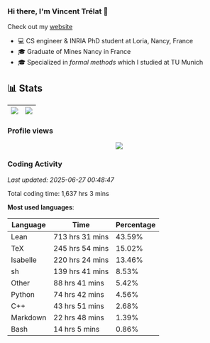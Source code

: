 ### Hi there, I'm Vincent Trélat 👋

Check out my [website](https://vtrelat.github.io)

-   💻 CS engineer & INRIA PhD student at Loria, Nancy, France
-   🎓 Graduate of Mines Nancy in France
-   🎓 Specialized in _formal methods_ which I studied at TU Munich

## 📊 **Stats**

| <img align="center" src="https://readme-stats.clckblog.space/api?username=VTrelat&show_icons=true&include_all_commits=true&theme=tokyonight&hide_border=true" /> | <img align="center" src="https://readme-stats.clckblog.space/api/top-langs/?username=VTrelat&layout=compact&theme=tokyonight&hide_border=true" /> |
| ---------------------------------------------------------------------------------------------------------------------------------------------------------------- | ------------------------------------------------------------------------------------------------------------------------------------------------- |

### Profile views

<p align="center">
 <img src="https://profile-counter.glitch.me/VTrelat/count.svg" />
</p>

<!--automations-->
### Coding Activity
_Last updated: 2025-06-27 00:48:47_

Total coding time: 1,637 hrs 3 mins

**Most used languages**:

| Language | Time | Percentage |
| ------------- | ------------- | ------------- |
| Lean | 713 hrs 31 mins | 43.59% |
| TeX | 245 hrs 54 mins | 15.02% |
| Isabelle | 220 hrs 24 mins | 13.46% |
| sh | 139 hrs 41 mins | 8.53% |
| Other | 88 hrs 41 mins | 5.42% |
| Python | 74 hrs 42 mins | 4.56% |
| C++ | 43 hrs 51 mins | 2.68% |
| Markdown | 22 hrs 48 mins | 1.39% |
| Bash | 14 hrs 5 mins | 0.86% |

